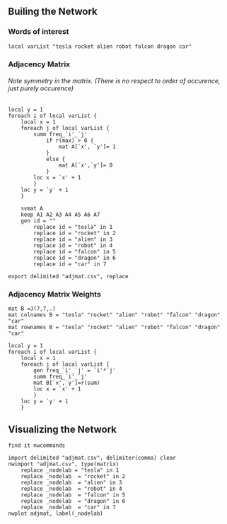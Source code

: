 ## Builing the Network

### Words of interest
`local varList "tesla rocket alien robot falcon dragon car"`

### Adjacency Matrix
###### Note symmetry in the matrix. (There is no respect to order of occurence, just purely occurence)

```
local y = 1
foreach i of local varList {
	local x = 1
	foreach j of local varList {
		summ freq_`i'_`j'
			if r(max) > 0 {
				mat A[`x', `y']= 1
			}
			else {
				mat A[`x',`y']= 0	
			}
		loc x = `x' + 1
		}
	loc y = `y' + 1
	}
	
	svmat A 
	keep A1 A2 A3 A4 A5 A6 A7
	gen id = ""
		replace id = "tesla" in 1
		replace id = "rocket" in 2
		replace id = "alien" in 3
		replace id = "robot" in 4
		replace id = "falcon" in 5
		replace id = "dragon" in 6
		replace id = "car" in 7
	
export delimited "adjmat.csv", replace
```

### Adjacency Matrix Weights
```
mat B =J(7,7,.)
mat colnames B = "tesla" "rocket" "alien" "robot" "falcon" "dragon" "car"
mat rownames B = "tesla" "rocket" "alien" "robot" "falcon" "dragon" "car"

local y = 1
foreach i of local varList {
	local x = 1
	foreach j of local varList {
		gen freq_`i'_`j' = `i'*`j'
		summ freq_`i'_`j'
		mat B[`x',`y']=r(sum)
		loc x = `x' + 1
		}
	loc y = `y' + 1
	}
```

## Visualizing the Network
```
find it nwcommands

import delimited "adjmat.csv", delimiter(comma) clear
nwimport "adjmat.csv", type(matrix)
	replace _nodelab = "tesla" in 1
	replace _nodelab  = "rocket" in 2
	replace _nodelab  = "alien" in 3
	replace _nodelab  = "robot" in 4
	replace _nodelab  = "falcon" in 5
	replace _nodelab  = "dragon" in 6
	replace _nodelab  = "car" in 7
nwplot adjmat, label(_nodelab)
```
